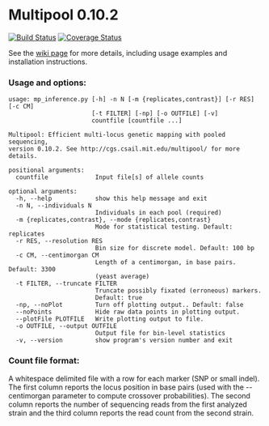 Multipool 0.10.2
==============

[![Build Status](https://travis-ci.org/matted/multipool.svg)](https://travis-ci.org/matted/multipool) [![Coverage Status](https://coveralls.io/repos/matted/multipool/badge.svg)](https://coveralls.io/r/matted/multipool)

See the [wiki page](https://github.com/matted/multipool/wiki) for more
details, including usage examples and installation instructions.

### Usage and options:

    usage: mp_inference.py [-h] -n N [-m {replicates,contrast}] [-r RES] [-c CM]
                           [-t FILTER] [-np] [-o OUTFILE] [-v]
                           countfile [countfile ...]
        
    Multipool: Efficient multi-locus genetic mapping with pooled sequencing,
    version 0.10.2. See http://cgs.csail.mit.edu/multipool/ for more details.
    
    positional arguments:
      countfile             Input file[s] of allele counts
    
    optional arguments:
      -h, --help            show this help message and exit
      -n N, --individuals N
                            Individuals in each pool (required)
      -m {replicates,contrast}, --mode {replicates,contrast}
                            Mode for statistical testing. Default: replicates
      -r RES, --resolution RES
                            Bin size for discrete model. Default: 100 bp
      -c CM, --centimorgan CM
                            Length of a centimorgan, in base pairs. Default: 3300
                            (yeast average)
      -t FILTER, --truncate FILTER
                            Truncate possibly fixated (erroneous) markers.
                            Default: true
      -np, --noPlot         Turn off plotting output.. Default: false
      --noPoints            Hide raw data points in plotting output.
      --plotFile PLOTFILE   Write plotting output to file.
      -o OUTFILE, --output OUTFILE
                            Output file for bin-level statistics
      -v, --version         show program's version number and exit
    

### Count file format: 

A whitespace delimited file with a row for each marker (SNP or small
indel).  The first column reports the locus position in base pairs
(used with the --centimorgan parameter to compute crossover
probabilities).  The second column reports the number of sequencing
reads from the first analyzed strain and the third column reports the
read count from the second strain.
